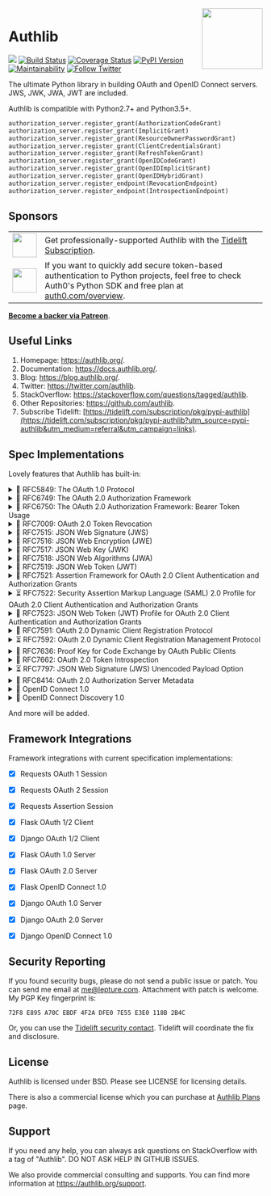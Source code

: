 <a href="https://authlib.org/">
<img align="right" width="120" height="120" src="https://authlib.org/logo.svg">
</a>

# Authlib

<a href="https://lepture.com/donate"><img src="https://badgen.net/badge/donate/lepture/ff69b4?icon=patreon" /></a>
<a href="https://travis-ci.com/lepture/authlib"><img src="https://badgen.net/travis/lepture/authlib" alt="Build Status"></a>
<a href="https://codecov.io/gh/lepture/authlib?branch=master"><img src="https://badgen.net/codecov/c/github/lepture/authlib" alt="Coverage Status"></a>
<a href="https://pypi.org/project/Authlib/"><img src="https://badgen.net/pypi/v/authlib" alt="PyPI Version"></a>
<a href="https://codeclimate.com/github/lepture/authlib/maintainability"><img src="https://badgen.net/codeclimate/maintainability/lepture/authlib?icon=codeclimate" alt="Maintainability" /></a>
<a href="https://twitter.com/intent/follow?screen_name=authlib"><img src="https://img.shields.io/twitter/follow/authlib.svg?maxAge=3600&style=social&logo=twitter&label=Follow" alt="Follow Twitter"></a>

The ultimate Python library in building OAuth and OpenID Connect servers.
JWS, JWK, JWA, JWT are included.

Authlib is compatible with Python2.7+ and Python3.5+.

```python
authorization_server.register_grant(AuthorizationCodeGrant)
authorization_server.register_grant(ImplicitGrant)
authorization_server.register_grant(ResourceOwnerPasswordGrant)
authorization_server.register_grant(ClientCredentialsGrant)
authorization_server.register_grant(RefreshTokenGrant)
authorization_server.register_grant(OpenIDCodeGrant)
authorization_server.register_grant(OpenIDImplicitGrant)
authorization_server.register_grant(OpenIDHybridGrant)
authorization_server.register_endpoint(RevocationEndpoint)
authorization_server.register_endpoint(IntrospectionEndpoint)
```

## Sponsors

<table>
  <tr>
    <td><img align="middle" width="48" src="https://user-images.githubusercontent.com/2379650/45126032-50b69880-b13f-11e8-9c2c-abd16c433495.png"></td>
    <td>Get professionally-supported Authlib with the <a href="https://tidelift.com/subscription/pkg/pypi-authlib?utm_source=pypi-authlib&utm_medium=referral&utm_campaign=readme">Tidelift Subscription</a>.
    </td>
  </tr>
  <tr>
    <td><img align="middle" width="48" src="https://user-images.githubusercontent.com/290496/39297078-89d00928-497d-11e8-8119-0c53afe14cd0.png"></td>
    <td>If you want to quickly add secure token-based authentication to Python projects, feel free to check Auth0's Python SDK and free plan at <a href="https://auth0.com/overview?utm_source=GHsponsor&utm_medium=GHsponsor&utm_campaign=authlib&utm_content=auth">auth0.com/overview</a>.</td>
  </tr>
</table>

[**Become a backer via Patreon**](https://www.patreon.com/lepture).

## Useful Links

1. Homepage: <https://authlib.org/>.
2. Documentation: <https://docs.authlib.org/>.
3. Blog: <https://blog.authlib.org/>.
4. Twitter: <https://twitter.com/authlib>.
5. StackOverflow: <https://stackoverflow.com/questions/tagged/authlib>.
6. Other Repositories: <https://github.com/authlib>.
7. Subscribe Tidelift: [https://tidelift.com/subscription/pkg/pypi-authlib](https://tidelift.com/subscription/pkg/pypi-authlib?utm_source=pypi-authlib&utm_medium=referral&utm_campaign=links).

## Spec Implementations

Lovely features that Authlib has built-in:

<details>
<summary>🎉 RFC5849: The OAuth 1.0 Protocol</summary>

- [x] OAuth1Session for Requests
- [x] OAuth 1.0 Client for Flask
- [x] OAuth 1.0 Client for Django
- [x] OAuth 1.0 Server for Flask
- [x] OAuth 1.0 Server for Django
</details>

<details>
<summary>🎉 RFC6749: The OAuth 2.0 Authorization Framework</summary>

- [x] OAuth2Session for Requests
- [x] OAuth 2.0 Client for Flask
- [x] OAuth 2.0 Client for Django
- [x] OAuth 2.0 Server for Flask
- [x] OAuth 2.0 Server for Django
</details>

<details>
<summary>🎉 RFC6750: The OAuth 2.0 Authorization Framework: Bearer Token Usage</summary>

- [x] Bearer Token for OAuth2Session
- [x] Bearer Token for Flask OAuth 2.0 Server
- [x] Bearer Token for Django OAuth 2.0 Server
</details>

<details>
<summary>🎉 RFC7009: OAuth 2.0 Token Revocation</summary>

- [x] Token Revocation for Flask OAuth 2.0 Server
- [x] Token Revocation for Django OAuth 2.0 Server
</details>

<details>
<summary>🎉 RFC7515: JSON Web Signature (JWS)</summary>

- [x] Compact serialize and deserialize
- [x] JSON serialize and deserialize
</details>

<details>
<summary>🎉 RFC7516: JSON Web Encryption (JWE)</summary>

- [x] Compact serialize and deserialize
- [ ] JSON serialize and deserialize
</details>

<details>
<summary>🎉 RFC7517: JSON Web Key (JWK)</summary>

- [x] "oct" algorithm via RFC7518
- [x] "RSA" algorithm via RFC7518
- [x] "EC" algorithm via RFC7518
</details>

<details>
<summary>🎉 RFC7518: JSON Web Algorithms (JWA)</summary>

- [x] Algorithms for JWS
- [x] Algorithms for JWE (some of them)
- [x] Algorithms for JWK
</details>

<details>
<summary>🎉 RFC7519: JSON Web Token (JWT)</summary>

- [x] Use JWS for JWT
- [x] Use JWE for JWT
- [x] Payload claims validation
</details>

<details>
  <summary>🎉 RFC7521: Assertion Framework for OAuth 2.0 Client Authentication and Authorization Grants</summary>

- [x] Common Client for Assertion Framework
- [ ] Common Server for Assertion Framework
</details>

<details>
  <summary>⏳ RFC7522: Security Assertion Markup Language (SAML) 2.0 Profile for OAuth 2.0 Client Authentication and Authorization Grants</summary>
  <p>RFC7522 implementation is in plan.</p>
</details>

<details>
<summary>🎉 RFC7523: JSON Web Token (JWT) Profile for OAuth 2.0 Client Authentication and Authorization Grants</summary>

- [x] Using JWTs as Client Authorization
- [x] Using JWTs as Authorization Grants
</details>

<details>
  <summary>🎁 RFC7591: OAuth 2.0 Dynamic Client Registration Protocol</summary>
  <p>RFC7591 implementation is in plan. However, Flask SQLAlchemy ClientMixin is designed based on it.</p>
</details>

<details>
  <summary>⏳ RFC7592: OAuth 2.0 Dynamic Client Registration Management Protocol</summary>
  <p>RFC7592 implementation is in plan.</p>
</details>

<details>
<summary>🎉  RFC7636: Proof Key for Code Exchange by OAuth Public Clients</summary>

- [x] Flask/Django client integrations
- [x] Server side grant implementation
</details>

<details>
<summary>🎉 RFC7662: OAuth 2.0 Token Introspection</summary>

- [x] Token Introspection for Flask OAuth 2.0 Server
- [x] Token Introspection for Django OAuth 2.0 Server
</details>

<details>
<summary>⏳ RFC7797: JSON Web Signature (JWS) Unencoded Payload Option</summary>
<p>RFC7797 implementation is in plan.</p>
</details>

<details>
<summary>🎉 RFC8414: OAuth 2.0 Authorization Server Metadata</summary>

- [x] Authorization Server Metadata Model
- [x] Well Known URI
- [ ] Framework integrations
</details>

<details>
<summary>🎉 OpenID Connect 1.0</summary>

- [x] OpenID Claims validation
- [x] OpenID Connect for Flask OAuth 2.0 Server
- [x] OpenID Connect for Django OAuth 2.0 Server
</details>

<details>
  <summary>🎉 OpenID Connect Discovery 1.0</summary>

- [x] OpenID Provider Metadata Model
- [x] Well Known URI
- [ ] Framework integrations
</details>

And more will be added.

## Framework Integrations

Framework integrations with current specification implementations:

- [x] Requests OAuth 1 Session
- [x] Requests OAuth 2 Session
- [x] Requests Assertion Session
- [x] Flask OAuth 1/2 Client
- [x] Django OAuth 1/2 Client
- [x] Flask OAuth 1.0 Server
- [x] Flask OAuth 2.0 Server
- [x] Flask OpenID Connect 1.0
- [x] Django OAuth 1.0 Server
- [x] Django OAuth 2.0 Server
- [x] Django OpenID Connect 1.0


## Security Reporting

If you found security bugs, please do not send a public issue or patch.
You can send me email at <me@lepture.com>. Attachment with patch is welcome.
My PGP Key fingerprint is:

```
72F8 E895 A70C EBDF 4F2A DFE0 7E55 E3E0 118B 2B4C
```

Or, you can use the [Tidelift security contact](https://tidelift.com/security).
Tidelift will coordinate the fix and disclosure.

## License

Authlib is licensed under BSD. Please see LICENSE for licensing details.

There is also a commercial license which you can purchase at
[Authlib Plans](https://authlib.org/plans) page.

## Support

If you need any help, you can always ask questions on StackOverflow with
a tag of "Authlib". DO NOT ASK HELP IN GITHUB ISSUES.

We also provide commercial consulting and supports. You can find more
information at <https://authlib.org/support>.
